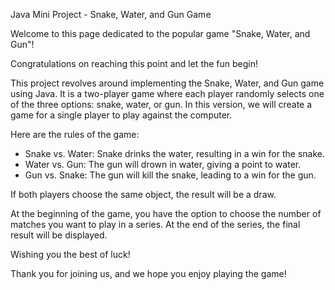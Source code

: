 Java Mini Project - Snake, Water, and Gun Game

Welcome to this page dedicated to the popular game "Snake, Water, and Gun"!

Congratulations on reaching this point and let the fun begin!

This project revolves around implementing the Snake, Water, and Gun game using Java. It is a two-player game where each player randomly selects one of the three options: snake, water, or gun. In this version, we will create a game for a single player to play against the computer.

Here are the rules of the game:

- Snake vs. Water: Snake drinks the water, resulting in a win for the snake.
- Water vs. Gun: The gun will drown in water, giving a point to water.
- Gun vs. Snake: The gun will kill the snake, leading to a win for the gun.

If both players choose the same object, the result will be a draw.

At the beginning of the game, you have the option to choose the number of matches you want to play in a series. At the end of the series, the final result will be displayed.

Wishing you the best of luck!

Thank you for joining us, and we hope you enjoy playing the game!
